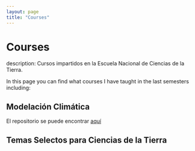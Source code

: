 ```yaml
--- 
layout: page
title: "Courses"
---
```


# Courses

description: Cursos impartidos en la Escuela Nacional de Ciencias de la Tierra.

In this page you can find what courses I have taught in the last semesters including: 

## Modelación Climática

El repositorio se puede encontrar [aquí](https://github.com/JLGarciaFranco/Modelacion_Climatica/tree/main)

## Temas Selectos para Ciencias de la Tierra
